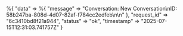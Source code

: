 %{
  "data" => %{
    "message" => "Conversation: New Conversation\nID: 58b247ba-808d-4d07-82af-f784cc2edfeb\n\n"
  },
  "request_id" => "6c3410bd8f21a944",
  "status" => "ok",
  "timestamp" => "2025-07-15T12:31:03.741757Z"
}